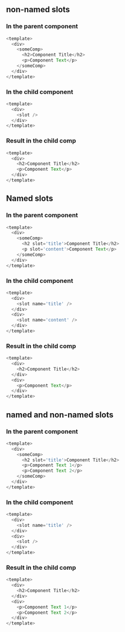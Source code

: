 ## non-named slots

### In the parent component

```javascript
<template>
  <div>
    <someComp>
      <h2>Component Title</h2>
      <p>Component Text</p>
    </someComp>
  </div>
</template>
```

### In the child component

```javascript
<template>
  <div>
    <slot />
  </div>
</template>
```

### Result in the child comp

```javascript
<template>
  <div>
    <h2>Component Title</h2>
    <p>Component Text</p>
  </div>
</template>
```

## Named slots

### In the parent component

```javascript
<template>
  <div>
    <someComp>
      <h2 slot='title'>Component Title</h2>
      <p slot='content'>Component Text</p>
    </someComp>
  </div>
</template>
```

### In the child component

```javascript
<template>
  <div>
    <slot name='title' />
  </div>
  <div>
    <slot name='content' />
  </div>
</template>
```

### Result in the child comp

```javascript
<template>
  <div>
    <h2>Component Title</h2>
  </div>
  <div>
    <p>Component Text</p>
  </div>
</template>
```

## named and non-named slots

### In the parent component

```javascript
<template>
  <div>
    <someComp>
      <h2 slot='title'>Component Title</h2>
      <p>Component Text 1</p>
      <p>Component Text 2</p>
    </someComp>
  </div>
</template>
```

### In the child component

```javascript
<template>
  <div>
    <slot name='title' />
  </div>
  <div>
    <slot />
  </div>
</template>
```

### Result in the child comp

```javascript
<template>
  <div>
    <h2>Component Title</h2>
  </div>
  <div>
    <p>Component Text 1</p>
    <p>Component Text 2</p>
  </div>
</template>
```
